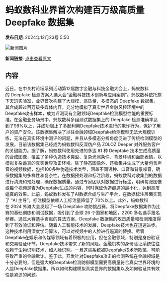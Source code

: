 # 蚂蚁数科业界首次构建百万级高质量 Deepfake 数据集

**发布日期**: 2024年12月23号 5:50

![新闻图片](https://upload.chinaz.com/2024/1223/6387055862488695851063593.png)

**新闻链接**: [点击查看原文](https://www.aibase.com/zh/news/14180)

## 内容

近日，在中关村论坛系列活动第12届数字金融与科技金融大会上，蚂蚁数科的 Deepfake 检测方案入选大会“金融科技技术创新与应用案例”。蚂蚁数科依托旗下天玑实验室，业界首次构建了大规模、高质量、多模态的 Deepfake 数据集，其合成超过百万级多媒体内容，充分地模拟了真实世界金融风控环境中的Deepfake攻击样本，成为评测现有金融领域Deepfake检测模型性能的重要标准。在金融业务场景中，蚂蚁数科多组测试数据集上的 Deepfake 检测准确率达到了98%以上，并成功阻止了多起利用Deepfake技术进行的欺诈行为，保护了用户的资产安全。该数据集解决了以往金融领域Deepfake检测模型无法大规模训练，无法在真实环境中测评的问题，并且从多模态分析角度促进了传统检测模型的发展。目前该数据集已经成为蚂蚁数科反深伪产品 ZOLOZ Deeper 对外服务客户的关键能力。据了解，蚂蚁数科使用先进的多达 81 种 Deepfake 技术生成高质量的合成图像，覆盖了多种伪造技术类型、复杂光照条件、背景环境和面部表情，以模拟复杂逼真的真实世界攻击环境。除了静态图像外，还收集并生成了大量包含声音的视频数据，包括100多种伪造技术类型，涵盖不同语种、口音和背景噪音，确保数据集的多样性和复杂性。在数据预处理和标注阶段，蚂蚁数科对收集到的数据进行清洗和预处理，确保数据质量。通过专家团队对数据进行标注，明确每张图像或每个视频是否为Deepfake生成的内容，同时保证伪造痕迹的最小化，达到高度逼真的效果。此前，蚂蚁数科发布了AI数据合成与生产平台，在数据标注层面实现了 “AI 主导”，标注模型依赖人工标注量降低了 70%以上。此外，蚂蚁数科在 2024 外滩大会发起了一场 Deepfake 攻防挑战赛，将Deepfake数据集作为比赛的基础训练和测试数据，吸引到了全球 26 个国家和地区，2200 多名选手报名参赛。通过大赛选手贡献的算法方案，Deepfake 数据集的攻击质量和检测难度得到了有效验证和评估。随着人工智能技术的发展，Deepfake技术也在迅速进步。这种技术利用深度学习算法，可以对视频中的人脸进行逼真的替换。尽管Deepfake在娱乐和传媒等领域有着积极的应用，但在金融领域，特别是身份验证和交易验证环节，Deepfake技术带来了新的风险。金融机构的身份验证系统往往依赖于生物识别技术，如人脸识别。一旦这些系统被Deepfake技术所欺骗，可能导致严重的金融欺诈。鉴于此，开发针对Deepfake攻击的检测系统在金融领域是十分必要的，但是强大的Deepfake检测防御模型需要高质量符合真实世界环境的人脸Deepfake数据集，所以如何构建模拟真实世界的数据集以及如何验证其有效性是紧迫的问题。
